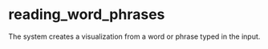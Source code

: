 # reading_word_phrases
The system creates a visualization from a word or phrase typed in the input.
